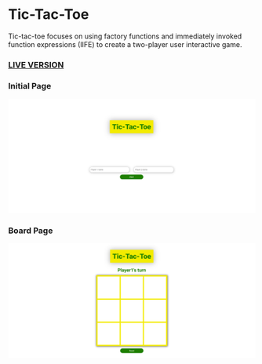 # Tic-Tac-Toe
Tic-tac-toe focuses on using factory functions and immediately invoked function expressions (IIFE) to create a two-player user interactive game. 

### <a href="">LIVE VERSION</a>
### Initial Page
![preview screenshot](tic-tac-toe-initial-page.png) 
### Board Page 
![preview screenshot](tic-tac-toe-board-page.png) 